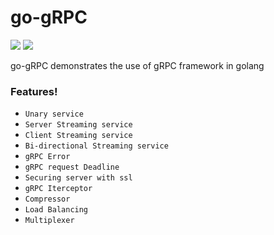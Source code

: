 # go-gRPC

[![](https://img.icons8.com/color/48/000000/golang.png)](https://golang.org/)
[![](https://avatars1.githubusercontent.com/u/19352526?s=45&v=4)](https://grpc.io/)

go-gRPC demonstrates the use of gRPC framework in golang 

### Features!

  - ```Unary service```
  - ```Server Streaming service```
  - ```Client Streaming service```
  - ```Bi-directional Streaming service```
  - ```gRPC Error```
  - ```gRPC request Deadline```
  - ```Securing server with ssl```
  - ```gRPC Iterceptor```
  - ```Compressor```
  - ```Load Balancing```
  - ```Multiplexer```